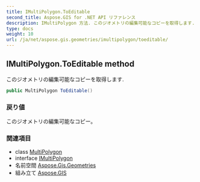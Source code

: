 ```yaml
---
title: IMultiPolygon.ToEditable
second_title: Aspose.GIS for .NET API リファレンス
description: IMultiPolygon 方法. このジオメトリの編集可能なコピーを取得します.
type: docs
weight: 10
url: /ja/net/aspose.gis.geometries/imultipolygon/toeditable/
---
```

## IMultiPolygon.ToEditable method

このジオメトリの編集可能なコピーを取得します.

```csharp
public MultiPolygon ToEditable()
```

### 戻り値

このジオメトリの編集可能なコピー。

### 関連項目

* class [MultiPolygon](../../multipolygon/)
* interface [IMultiPolygon](../)
* 名前空間 [Aspose.Gis.Geometries](../../imultipolygon/)
* 組み立て [Aspose.GIS](../../../)


